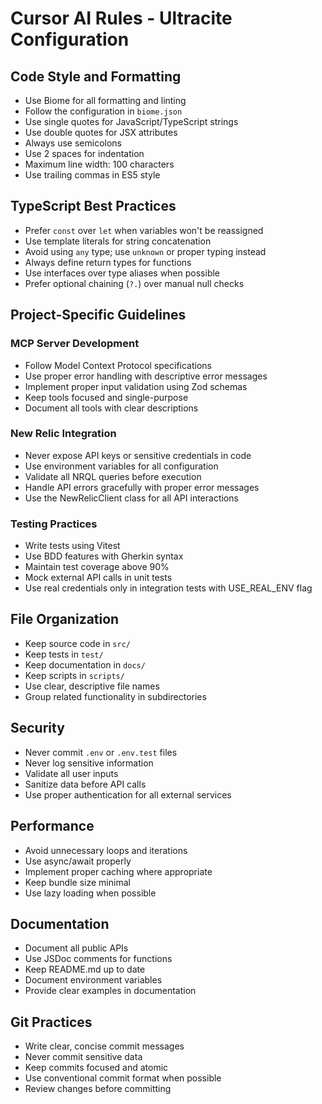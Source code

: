 # Cursor AI Rules - Ultracite Configuration

## Code Style and Formatting

- Use Biome for all formatting and linting
- Follow the configuration in `biome.json`
- Use single quotes for JavaScript/TypeScript strings
- Use double quotes for JSX attributes
- Always use semicolons
- Use 2 spaces for indentation
- Maximum line width: 100 characters
- Use trailing commas in ES5 style

## TypeScript Best Practices

- Prefer `const` over `let` when variables won't be reassigned
- Use template literals for string concatenation
- Avoid using `any` type; use `unknown` or proper typing instead
- Always define return types for functions
- Use interfaces over type aliases when possible
- Prefer optional chaining (`?.`) over manual null checks

## Project-Specific Guidelines

### MCP Server Development

- Follow Model Context Protocol specifications
- Use proper error handling with descriptive error messages
- Implement proper input validation using Zod schemas
- Keep tools focused and single-purpose
- Document all tools with clear descriptions

### New Relic Integration

- Never expose API keys or sensitive credentials in code
- Use environment variables for all configuration
- Validate all NRQL queries before execution
- Handle API errors gracefully with proper error messages
- Use the NewRelicClient class for all API interactions

### Testing Practices

- Write tests using Vitest
- Use BDD features with Gherkin syntax
- Maintain test coverage above 90%
- Mock external API calls in unit tests
- Use real credentials only in integration tests with USE_REAL_ENV flag

## File Organization

- Keep source code in `src/`
- Keep tests in `test/`
- Keep documentation in `docs/`
- Keep scripts in `scripts/`
- Use clear, descriptive file names
- Group related functionality in subdirectories

## Security

- Never commit `.env` or `.env.test` files
- Never log sensitive information
- Validate all user inputs
- Sanitize data before API calls
- Use proper authentication for all external services

## Performance

- Avoid unnecessary loops and iterations
- Use async/await properly
- Implement proper caching where appropriate
- Keep bundle size minimal
- Use lazy loading when possible

## Documentation

- Document all public APIs
- Use JSDoc comments for functions
- Keep README.md up to date
- Document environment variables
- Provide clear examples in documentation

## Git Practices

- Write clear, concise commit messages
- Never commit sensitive data
- Keep commits focused and atomic
- Use conventional commit format when possible
- Review changes before committing
